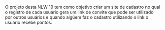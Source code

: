 O projeto desta NLW 19 tem como objetivo criar um site de cadastro no qual o registro de cada usuário gera um link de convite que pode ser utilizado por outros usuários e quando algúem faz o cadastro utilizando o link o usuário recebe pontos.
